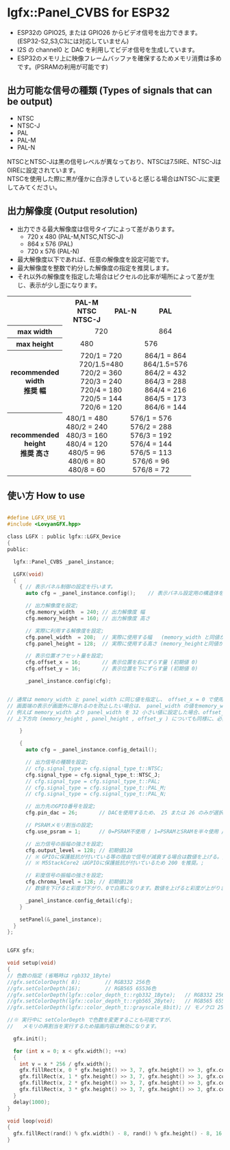 # lgfx::Panel_CVBS for ESP32

 - ESP32の GPIO25, または GPIO26 からビデオ信号を出力できます。(ESP32-S2,S3,C3には対応していません)
 - I2S の channel0 と DAC を利用してビデオ信号を生成しています。
 - ESP32のメモリ上に映像フレームバッファを確保するためメモリ消費は多めです。(PSRAMの利用が可能です)


出力可能な信号の種類 (Types of signals that can be output)
----------------

 - NTSC
 - NTSC-J
 - PAL
 - PAL-M
 - PAL-N

NTSCとNTSC-Jは黒の信号レベルが異なっており、NTSCは7.5IRE、NTSC-Jは0IREに設定されています。<br>
NTSCを使用した際に黒が僅かに白浮きしていると感じる場合はNTSC-Jに変更してみてください。



出力解像度 (Output resolution)
----------------

 - 出力できる最大解像度は信号タイプによって差があります。
   - 720 x 480  (PAL-M,NTSC,NTSC-J)
   - 864 x 576  (PAL)
   - 720 x 576  (PAL-N)
 - 最大解像度以下であれば、任意の解像度を設定可能です。
 - 最大解像度を整数で約分した解像度の指定を推奨します。
 - それ以外の解像度を指定した場合はピクセルの比率が場所によって差が生じ、表示が少し歪になります。


<TABLE>
 <TR>
  <TH></TH>
  <TH> PAL-M <BR> NTSC <BR> NTSC-J </TH>
  <TH> PAL-N </TH>
  <TH> PAL </TH>
 </TR>
 <TR align="center">
  <TH> max width </TH>
  <TD colspan="2"> 720 </TD>
  <TD> 864 </TD>
 </TR>
 <TR align="center">
  <TH> max height </TH>
  <TD> 480 </TD>
  <TD colspan="2"> 576 </TD>
 </TR>
 <TR align="center">
  <TH> recommended<BR>width<BR>推奨 幅</TH>
  <TD colspan="2"> 
    720/1 = 720<br>
    720/1.5=480<br>
    720/2 = 360<br>
    720/3 = 240<br>
    720/4 = 180<br>
    720/5 = 144<br>
    720/6 = 120
  </TD>
  <TD>
    864/1 = 864<br>
    864/1.5=576<br>
    864/2 = 432<br>
    864/3 = 288<br>
    864/4 = 216<br>
    864/5 = 173<br>
    864/6 = 144
  </TD>
 </TR>
 <TR align="center">
  <TH> recommended<BR>height<BR>推奨 高さ</TH>
  <TD>
    480/1 = 480<br>
    480/2 = 240<br>
    480/3 = 160<br>
    480/4 = 120<br>
    480/5 =  96<br>
    480/6 =  80<br>
    480/8 =  60
  </TD>
  <TD colspan="2"> 
    576/1 = 576<br>
    576/2 = 288<br>
    576/3 = 192<br>
    576/4 = 144<br>
    576/5 = 113<br>
    576/6 =  96<br>
    576/8 =  72
  </TD>
 </TR>
</TABLE>




使い方 How to use
----------------
```c

#define LGFX_USE_V1
#include <LovyanGFX.hpp>

class LGFX : public lgfx::LGFX_Device
{
public:

  lgfx::Panel_CVBS _panel_instance;

  LGFX(void)
  {
    { // 表示パネル制御の設定を行います。
      auto cfg = _panel_instance.config();    // 表示パネル設定用の構造体を取得します。

      // 出力解像度を設定;
      cfg.memory_width  = 240; // 出力解像度 幅
      cfg.memory_height = 160; // 出力解像度 高さ

      // 実際に利用する解像度を設定;
      cfg.panel_width  = 208;  // 実際に使用する幅   (memory_width と同値か小さい値を設定する)
      cfg.panel_height = 128;  // 実際に使用する高さ (memory_heightと同値か小さい値を設定する)

      // 表示位置オフセット量を設定;
      cfg.offset_x = 16;       // 表示位置を右にずらす量 (初期値 0)
      cfg.offset_y = 16;       // 表示位置を下にずらす量 (初期値 0)

      _panel_instance.config(cfg);


// 通常は memory_width と panel_width に同じ値を指定し、 offset_x = 0 で使用します。;
// 画面端の表示が画面外に隠れるのを防止したい場合は、 panel_width の値をmemory_widthより小さくし、offset_x で左右の位置調整をします。;
// 例えば memory_width より panel_width を 32 小さい値に設定した場合、offset_x に 16 を設定することで左右位置が中央寄せになります。;
// 上下方向 (memory_height , panel_height , offset_y ) についても同様に、必要に応じて調整してください。;

    }

    {
      auto cfg = _panel_instance.config_detail();

      // 出力信号の種類を設定;
      // cfg.signal_type = cfg.signal_type_t::NTSC;
      cfg.signal_type = cfg.signal_type_t::NTSC_J;
      // cfg.signal_type = cfg.signal_type_t::PAL;
      // cfg.signal_type = cfg.signal_type_t::PAL_M;
      // cfg.signal_type = cfg.signal_type_t::PAL_N;

      // 出力先のGPIO番号を設定;
      cfg.pin_dac = 26;       // DACを使用するため、 25 または 26 のみが選択できます;

      // PSRAMメモリ割当の設定;
      cfg.use_psram = 1;      // 0=PSRAM不使用 / 1=PSRAMとSRAMを半々使用 / 2=全部PSRAM使用;

      // 出力信号の振幅の強さを設定;
      cfg.output_level = 128; // 初期値128
      // ※ GPIOに保護抵抗が付いている等の理由で信号が減衰する場合は数値を上げる。;
      // ※ M5StackCore2 はGPIOに保護抵抗が付いているため 200 を推奨。;

      // 彩度信号の振幅の強さを設定;
      cfg.chroma_level = 128; // 初期値128
      // 数値を下げると彩度が下がり、0で白黒になります。数値を上げると彩度が上がります。;

      _panel_instance.config_detail(cfg);
    }

    setPanel(&_panel_instance);
  }
};


LGFX gfx;

void setup(void)
{
// 色数の指定 (省略時は rgb332_1Byte)
//gfx.setColorDepth( 8);        // RGB332 256色
//gfx.setColorDepth(16);        // RGB565 65536色
//gfx.setColorDepth(lgfx::color_depth_t::rgb332_1Byte);   // RGB332 256色
//gfx.setColorDepth(lgfx::color_depth_t::rgb565_2Byte);   // RGB565 65536色
//gfx.setColorDepth(lgfx::color_depth_t::grayscale_8bit); // モノクロ 256階調

//※ 実行中に setColorDepth で色数を変更することも可能ですが、
//   メモリの再割当を実行するため描画内容は無効になります。

  gfx.init();

  for (int x = 0; x < gfx.width(); ++x)
  {
    int v = x * 256 / gfx.width();
    gfx.fillRect(x, 0 * gfx.height() >> 3, 7, gfx.height() >> 3, gfx.color888(v, v, v));
    gfx.fillRect(x, 1 * gfx.height() >> 3, 7, gfx.height() >> 3, gfx.color888(v, 0 ,0));
    gfx.fillRect(x, 2 * gfx.height() >> 3, 7, gfx.height() >> 3, gfx.color888(0, v, 0));
    gfx.fillRect(x, 3 * gfx.height() >> 3, 7, gfx.height() >> 3, gfx.color888(0, 0, v));
  }
  delay(1000);
}

void loop(void)
{
  gfx.fillRect(rand() % gfx.width() - 8, rand() % gfx.height() - 8, 16, 16, rand());
}
```
